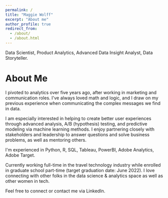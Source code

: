 ```yaml
---
permalink: /
title: "Maggie Wolff"
excerpt: "About me"
author_profile: true
redirect_from: 
  - /about/
  - /about.html
---
```


Data Scientist, Product Analytics, Advanced Data Insight Analyst, Data Storyteller.

About Me
======

I pivoted to analytics over five years ago, after working in marketing and communication roles. I've always loved math and logic, and I draw on my previous experience when communicating the complex messages we find in data.

I am especially interested in helping to create better user experiences through advanced analysis, A/B (hypothesis) testing, and predictive modeling via machine learning methods. I enjoy partnering closely with stakeholders and leadership to answer questions and solve business problems, as well as mentoring others. 

I'm experienced in Python, R, SQL, Tableau, PowerBI, Adobe Analytics, Adobe Target. 

Currently working full-time in the travel technology industry while enrolled in graduate school part-time (target graduation date: June 2022). I love connecting with other folks in the data science & analytics space as well as other women in tech. 

Feel free to connect or contact me via LinkedIn. 
